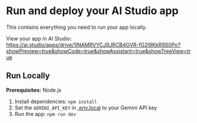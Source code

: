 # Run and deploy your AI Studio app

This contains everything you need to run your app locally.

View your app in AI Studio: https://ai.studio/apps/drive/1lNAMRVYCJ9JRCB4GVR-fG2l9KkR9S0Po?showPreview=true&showCode=true&showAssistant=true&showTreeView=true

## Run Locally

**Prerequisites:**  Node.js


1. Install dependencies:
   `npm install`
2. Set the `GEMINI_API_KEY` in [.env.local](.env.local) to your Gemini API key
3. Run the app:
   `npm run dev`
